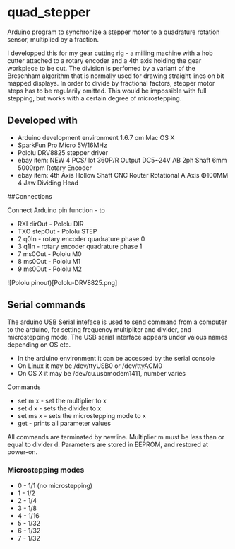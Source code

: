 # quad_stepper
Arduino program to synchronize a stepper motor to a quadrature rotation sensor, multiplied by a fraction.

I developped this for my gear cutting rig - a milling machine with a hob cutter attached to a rotary encoder and a 4th axis holding the gear workpiece to be cut. The division is perfomed by a variant of the Bresenham algorithm that is normally used for drawing straight lines on bit mapped displays. In order to divide by fractional factors, stepper motor steps has to be regularily omitted. This would be impossible with full stepping, but works with a certain degree of microstepping.

## Developed with
- Arduino development environment 1.6.7 om Mac OS X
- SparkFun Pro Micro 5V/16MHz
- Pololu DRV8825 stepper driver
- ebay item: NEW 4 PCS/ lot 360P/R Output DC5~24V AB 2ph Shaft 6mm 5000rpm Rotary Encoder
- ebay item: 4th Axis Hollow Shaft CNC Router Rotational A Axis Φ100MM 4 Jaw Dividing Head

##Connections

Connect Arduino pin function - to
- RXI dirOut - Pololu DIR
- TXO stepOut - Pololu STEP
- 2 q0In - rotary encoder quadrature phase 0
- 3 q1In - rotary encoder quadrature phase 1
- 7 ms0Out - Pololu M0
- 8 ms0Out - Pololu M1
- 9 ms0Out - Pololu M2

![Pololu pinout)[Pololu-DRV8825.png]

## Serial commands

The arduino USB Serial inteface is used to send command from a computer to the arduino, for setting frequency multipliter and divider, and microstepping mode.
The USB serial interface appears under vaious names depending on OS etc.
- In the arduino environment it can be accessed by the serial console
- On Linux it may be /dev/ttyUSB0 or /dev/ttyACM0
- On OS X it may be /dev/cu.usbmodem1411, number varies

Commands
- set m x - set the multiplier to x
- set d x - sets the divider to x
- set ms x - sets the microstepping mode to x
- get - prints all parameter values

All commands are terminated by newline. 
Multiplier m must be less than or equal to divider d.
Parameters are stored in EEPROM, and restored at power-on.

### Microstepping modes
- 0 - 1/1 (no microstepping)
- 1 - 1/2
- 2 - 1/4
- 3 - 1/8
- 4 - 1/16
- 5 - 1/32
- 6 - 1/32
- 7 - 1/32

